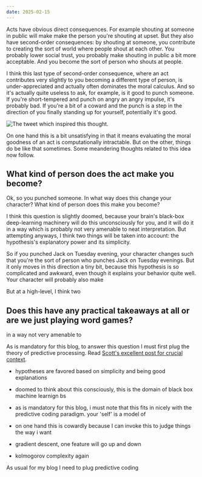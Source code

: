```yaml
---
date: 2025-02-15
---
```

Acts have obvious direct consequences. For example shouting at someone in public will make make the person you're shouting at upset. But they also have second-order consequences: by shouting at someone, you contribute to creating the sort of world where people shout at each other. You probably lower social trust, you probably make shouting in public a bit more acceptable. And you become the sort of person who shouts at people.

I think this last type of second-order consequence, where an act contributes very slightly to you becoming a different type of person, is under-appreciated and actually often dominates the moral calculus. And so it's actually quite useless to ask, for example, is it good to punch someone. If you're short-tempered and punch on angry an angry impulse, it's probably bad. If you're a bit of a coward and the punch is a step in the direction of you finally standing up for yourself, potentially it's good. 

![](images/file-20250215095306320.png "The tweet which inspired this thought.")

On one hand this is a bit unsatisfying in that it means evaluating the moral goodness of an act is computationally intractable. But on the other, things do be like that sometimes. Some meandering thoughts related to this idea now follow.
## What kind of person does the act make you become?

Ok, so you punched someone. In what way does this change your character? What kind of person does this make you become? 

I think this question is slightly doomed, because your brain's black-box deep-learning machinery will do this unconsciously for you, and it will do it in a way which is probably not very amenable to neat interpretation. But attempting anyways, I think two things will be taken into account: the hypothesis's explanatory power and its simplicity. 

So if you punched Jack on Tuesday evening, your character changes such that you're the sort of person who punches Jack on Tuesday evenings. But it only moves in this direction a tiny bit, because this hypothesis is so complicated and awkward, even though it explains your behavior quite well. Your character will probably also make

But at a high-level, I think two 


## Does this have any practical takeaways at all or are we just playing word games?

in a way not very amenable to 


As is mandatory for this blog, to answer this question I must first plug the theory of predictive processing. Read [Scott's excellent post for crucial context](https://slatestarcodex.com/2017/09/05/book-review-surfing-uncertainty/). 




- hypotheses are favored based on simplicity and being good explanations
- doomed to think about this consciously, this is the domain of black box machine learnign bs

- as is mandatory for this blog, i must note that this fits in nicely with the predictive coding paradigm. your 'self' is a model of 

- on one hand this is cowardly because I can invoke this to judge things the way i want

- gradient descent, one feature will go up and down

- kolmogorov complexity again

As usual for my blog I need to plug predictive coding